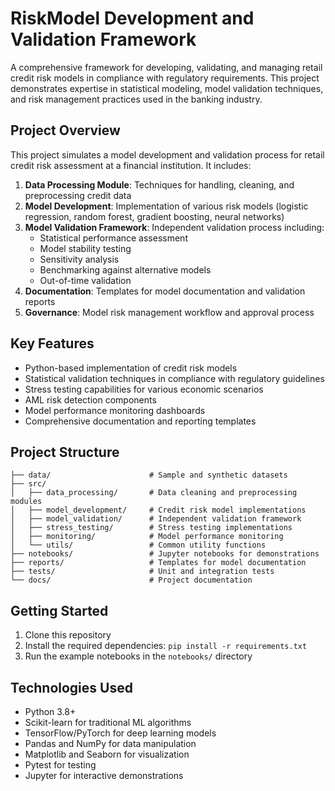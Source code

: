 # RiskModel Development and Validation Framework

A comprehensive framework for developing, validating, and managing retail credit risk models in compliance with regulatory requirements. This project demonstrates expertise in statistical modeling, model validation techniques, and risk management practices used in the banking industry.

## Project Overview

This project simulates a model development and validation process for retail credit risk assessment at a financial institution. It includes:

1. **Data Processing Module**: Techniques for handling, cleaning, and preprocessing credit data
2. **Model Development**: Implementation of various risk models (logistic regression, random forest, gradient boosting, neural networks)
3. **Model Validation Framework**: Independent validation process including:
   - Statistical performance assessment
   - Model stability testing
   - Sensitivity analysis
   - Benchmarking against alternative models
   - Out-of-time validation
4. **Documentation**: Templates for model documentation and validation reports
5. **Governance**: Model risk management workflow and approval process

## Key Features

- Python-based implementation of credit risk models
- Statistical validation techniques in compliance with regulatory guidelines
- Stress testing capabilities for various economic scenarios
- AML risk detection components
- Model performance monitoring dashboards
- Comprehensive documentation and reporting templates

## Project Structure

```
├── data/                      # Sample and synthetic datasets
├── src/
│   ├── data_processing/       # Data cleaning and preprocessing modules
│   ├── model_development/     # Credit risk model implementations
│   ├── model_validation/      # Independent validation framework
│   ├── stress_testing/        # Stress testing implementations
│   ├── monitoring/            # Model performance monitoring
│   └── utils/                 # Common utility functions
├── notebooks/                 # Jupyter notebooks for demonstrations
├── reports/                   # Templates for model documentation
├── tests/                     # Unit and integration tests
└── docs/                      # Project documentation
```

## Getting Started

1. Clone this repository
2. Install the required dependencies: `pip install -r requirements.txt`
3. Run the example notebooks in the `notebooks/` directory

## Technologies Used

- Python 3.8+
- Scikit-learn for traditional ML algorithms
- TensorFlow/PyTorch for deep learning models
- Pandas and NumPy for data manipulation
- Matplotlib and Seaborn for visualization
- Pytest for testing
- Jupyter for interactive demonstrations 

